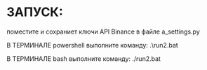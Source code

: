 # ЗАПУСК:
поместите и сохраниет ключи API Binance в файле a_settings.py


В ТЕРМИНАЛЕ powershell выполните команду:
.\run2.bat

В ТЕРМИНАЛЕ bash выполните команду:
./run2.bat